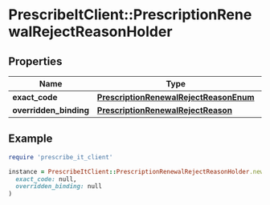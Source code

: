# PrescribeItClient::PrescriptionRenewalRejectReasonHolder

## Properties

| Name | Type | Description | Notes |
| ---- | ---- | ----------- | ----- |
| **exact_code** | [**PrescriptionRenewalRejectReasonEnum**](PrescriptionRenewalRejectReasonEnum.md) |  | [optional] |
| **overridden_binding** | [**PrescriptionRenewalRejectReason**](PrescriptionRenewalRejectReason.md) |  | [optional] |

## Example

```ruby
require 'prescribe_it_client'

instance = PrescribeItClient::PrescriptionRenewalRejectReasonHolder.new(
  exact_code: null,
  overridden_binding: null
)
```

